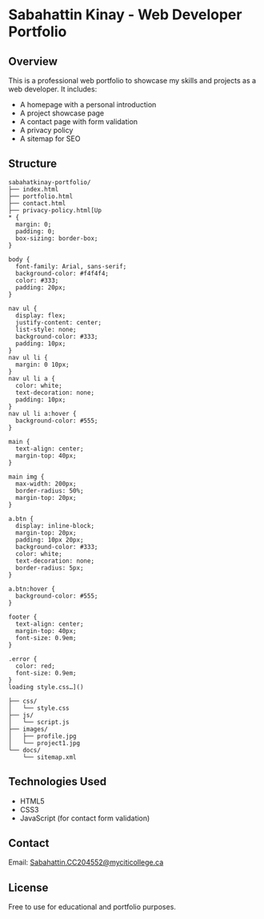 
# Sabahattin Kinay - Web Developer Portfolio

## Overview
This is a professional web portfolio to showcase my skills and projects as a web developer. It includes:
- A homepage with a personal introduction
- A project showcase page
- A contact page with form validation
- A privacy policy
- A sitemap for SEO

## Structure
```
sabahatkinay-portfolio/
├── index.html
├── portfolio.html
├── contact.html
├── privacy-policy.html[Up
* {
  margin: 0;
  padding: 0;
  box-sizing: border-box;
}

body {
  font-family: Arial, sans-serif;
  background-color: #f4f4f4;
  color: #333;
  padding: 20px;
}

nav ul {
  display: flex;
  justify-content: center;
  list-style: none;
  background-color: #333;
  padding: 10px;
}
nav ul li {
  margin: 0 10px;
}
nav ul li a {
  color: white;
  text-decoration: none;
  padding: 10px;
}
nav ul li a:hover {
  background-color: #555;
}

main {
  text-align: center;
  margin-top: 40px;
}

main img {
  max-width: 200px;
  border-radius: 50%;
  margin-top: 20px;
}

a.btn {
  display: inline-block;
  margin-top: 20px;
  padding: 10px 20px;
  background-color: #333;
  color: white;
  text-decoration: none;
  border-radius: 5px;
}

a.btn:hover {
  background-color: #555;
}

footer {
  text-align: center;
  margin-top: 40px;
  font-size: 0.9em;
}

.error {
  color: red;
  font-size: 0.9em;
}
loading style.css…]()

├── css/
│   └── style.css
├── js/
│   └── script.js
├── images/
│   ├── profile.jpg
│   └── project1.jpg
└── docs/
    └── sitemap.xml
```

## Technologies Used
- HTML5
- CSS3
- JavaScript (for contact form validation)

## Contact
Email: Sabahattin.CC204552@myciticollege.ca

## License
Free to use for educational and portfolio purposes.
